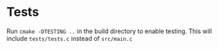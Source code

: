 # Tests
Run `cmake -DTESTING ..` in the build directory to enable testing. This will include `tests/tests.c` instead of `src/main.c`